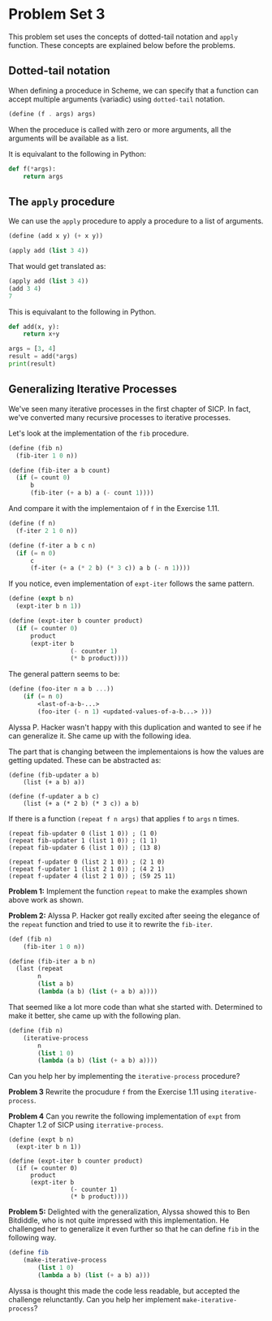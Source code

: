
# Problem Set 3

This problem set uses the concepts of dotted-tail notation and `apply` function. These concepts are explained below before the problems.

## Dotted-tail notation

When defining a proceduce in Scheme, we can specify that a function can accept multiple arguments (variadic) using `dotted-tail` notation.

```scheme
(define (f . args) args)
```

When the proceduce is called with zero or more arguments, all the arguments will be available as a list.

It is equivalant to the following in Python:

```python
def f(*args):
    return args
```

## The `apply` procedure

We can use the `apply` procedure to apply a procedure to a list of arguments.

```scheme
(define (add x y) (+ x y))

(apply add (list 3 4))
```

That would get translated as:

```scheme
(apply add (list 3 4))
(add 3 4)
7
```

This is equivalant to the following in Python.

```python
def add(x, y):
    return x+y

args = [3, 4]
result = add(*args)
print(result)
```

## Generalizing Iterative Processes

We've seen many iterative processes in the first chapter of SICP. In fact, we've converted many recursive processes to iterative processes.

Let's look at the implementation of the `fib` procedure.

```scheme
(define (fib n)
  (fib-iter 1 0 n))

(define (fib-iter a b count)
  (if (= count 0)
      b
      (fib-iter (+ a b) a (- count 1))))
```

And compare it with the implementaion of `f` in the Exercise 1.11.

```scheme
(define (f n)
  (f-iter 2 1 0 n))

(define (f-iter a b c n)
  (if (= n 0)
      c
      (f-iter (+ a (* 2 b) (* 3 c)) a b (- n 1))))
```

If you notice, even implementation of `expt-iter` follows the same pattern.

```scheme
(define (expt b n)
  (expt-iter b n 1))

(define (expt-iter b counter product)
  (if (= counter 0)
      product
      (expt-iter b
                 (- counter 1)
                 (* b product))))
```

The general pattern seems to be:

```scheme
(define (foo-iter n a b ...))
    (if (= n 0)
        <last-of-a-b-...>
        (foo-iter (- n 1) <updated-values-of-a-b...> )))
```

Alyssa P. Hacker wasn't happy with this duplication and wanted to see if he can generalize it. She came up with the following idea.

The part that is changing between the implementaions is how the values are getting updated. These can be abstracted as:

```
(define (fib-updater a b)
    (list (+ a b) a))

(define (f-updater a b c)
    (list (+ a (* 2 b) (* 3 c)) a b)
```

If there is a function `(repeat f n args)` that applies `f` to `args` n times.

```
(repeat fib-updater 0 (list 1 0)) ; (1 0)
(repeat fib-updater 1 (list 1 0)) ; (1 1)
(repeat fib-updater 6 (list 1 0)) ; (13 8)

(repeat f-updater 0 (list 2 1 0)) ; (2 1 0)
(repeat f-updater 1 (list 2 1 0)) ; (4 2 1)
(repeat f-updater 4 (list 2 1 0)) ; (59 25 11)
```

**Problem 1:**
Implement the function `repeat` to make the examples shown above work as shown.

**Problem 2:**
Alyssa P. Hacker got really excited after seeing the elegance of the
`repeat` function and tried to use it to rewrite the `fib-iter`.

```scheme
(def (fib n)
    (fib-iter 1 0 n))

(define (fib-iter a b n)
  (last (repeat
        n
        (list a b)
        (lambda (a b) (list (+ a b) a))))
```

That seemed like a lot more code than what she started with. Determined to make it better, she came up with the following plan.

```scheme
(define (fib n)
    (iterative-process
        n
        (list 1 0)
        (lambda (a b) (list (+ a b) a))))
```

Can you help her by implementing the `iterative-process` procedure?

**Problem 3** Rewrite the procudure `f` from the Exercise 1.11 using `iterative-process`.

**Problem 4** Can you rewrite the following implementation of `expt` from Chapter 1.2 of SICP using `iterrative-process`.

```
(define (expt b n)
  (expt-iter b n 1))

(define (expt-iter b counter product)
  (if (= counter 0)
      product
      (expt-iter b
                 (- counter 1)
                 (* b product))))
```

**Problem 5:** Delighted with the generalization, Alyssa showed this to Ben Bitdiddle, who is not quite impressed with this implementation. He challenged her to generalize it even further so that he can define `fib` in the following way.

```scheme
(define fib
    (make-iterative-process
        (list 1 0)
        (lambda a b) (list (+ a b) a)))
```

Alyssa is thought this made the code less readable, but accepted the challenge relunctantly. Can you help her implement `make-iterative-process`?



